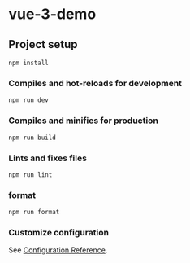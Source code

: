 # vue-3-demo

## Project setup

```
npm install
```

### Compiles and hot-reloads for development

```
npm run dev
```

### Compiles and minifies for production

```
npm run build
```

### Lints and fixes files

```
npm run lint
```

### format

```
npm run format
```

### Customize configuration

See [Configuration Reference](https://cli.vuejs.org/config/).
